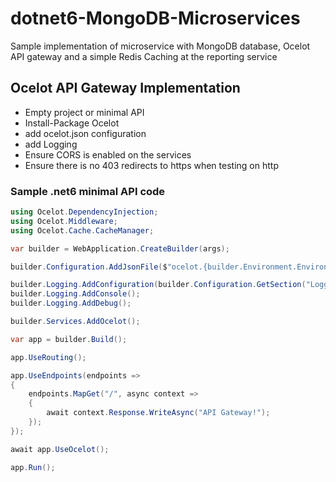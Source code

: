 # dotnet6-MongoDB-Microservices
Sample implementation of microservice with MongoDB database, Ocelot API gateway and a simple Redis Caching at the reporting service

## Ocelot API Gateway Implementation

- Empty project or minimal API
- Install-Package Ocelot
- add ocelot.json configuration
- add Logging
- Ensure CORS is enabled on the services 
- Ensure there is no 403 redirects to https when testing on http 

### Sample .net6 minimal API code

```csharp
using Ocelot.DependencyInjection;
using Ocelot.Middleware;
using Ocelot.Cache.CacheManager;

var builder = WebApplication.CreateBuilder(args);

builder.Configuration.AddJsonFile($"ocelot.{builder.Environment.EnvironmentName}.json", true, true);

builder.Logging.AddConfiguration(builder.Configuration.GetSection("Logging"));
builder.Logging.AddConsole();
builder.Logging.AddDebug();

builder.Services.AddOcelot();

var app = builder.Build();

app.UseRouting();

app.UseEndpoints(endpoints =>
{
    endpoints.MapGet("/", async context =>
    {
        await context.Response.WriteAsync("API Gateway!");
    });
});

await app.UseOcelot(); 

app.Run();

```
